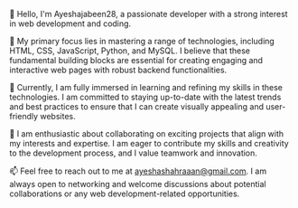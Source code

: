 👋 Hello, I'm Ayeshajabeen28, a passionate developer with a strong interest in web development and coding.

👀 My primary focus lies in mastering a range of technologies, including HTML, CSS, JavaScript, Python, and MySQL. I believe that these fundamental building blocks are essential for creating engaging and interactive web pages with robust backend functionalities.

🌱 Currently, I am fully immersed in learning and refining my skills in these technologies. I am committed to staying up-to-date with the latest trends and best practices to ensure that I can create visually appealing and user-friendly websites.

💞️ I am enthusiastic about collaborating on exciting projects that align with my interests and expertise. I am eager to contribute my skills and creativity to the development process, and I value teamwork and innovation.

📫 Feel free to reach out to me at ayeshashahraaan@gmail.com. I am always open to networking and welcome discussions about potential collaborations or any web development-related opportunities.

<!---
Ayeshajabeen28/Ayeshajabeen28 is a ✨ special ✨ repository because its `README.md` (this file) appears on your GitHub profile.
You can click the Preview link to take a look at your changes.
--->
